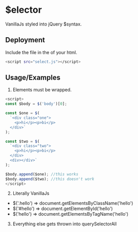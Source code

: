# $elector
VanillaJs styled into jQuery $syntax.


## Deployment
Include the file in the <head> of your html.
```bash
<script src="select.js"></script>
```


## Usage/Examples
1. Elements must be wrapped.
```javascript
<script>
const $body = $('body')[0];

const $one = $(
  `<div class="one">
    <p>hi</p><p>bi</p>
  </div>`
);

const $two = $(
  `<div class="two">
    <p>hi</p><p>bi</p>
  </div>
  <div></div>`
);

$body.append($one); //this works
$body.append($two); //this doesn't work
</script>
```

2. Literally VanillaJs
* $('.hello') => document.getElementsByClassName('hello')
* $('#hello') => document.getElementById('hello')
* $('hello') => document.getElementsByTagName('hello')

3. Everything else gets thrown into querySelectorAll
